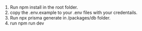 1. Run npm install in the root folder.
2. copy the .env.example to your .env files with your credentails.
3. Run npx prisma generate in /packages/db folder.
4. run npm run dev
